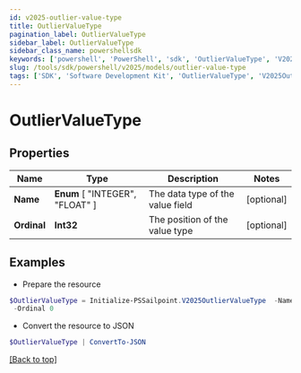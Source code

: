 ```yaml
---
id: v2025-outlier-value-type
title: OutlierValueType
pagination_label: OutlierValueType
sidebar_label: OutlierValueType
sidebar_class_name: powershellsdk
keywords: ['powershell', 'PowerShell', 'sdk', 'OutlierValueType', 'V2025OutlierValueType'] 
slug: /tools/sdk/powershell/v2025/models/outlier-value-type
tags: ['SDK', 'Software Development Kit', 'OutlierValueType', 'V2025OutlierValueType']
---
```



# OutlierValueType

## Properties

Name | Type | Description | Notes
------------ | ------------- | ------------- | -------------
**Name** |  **Enum** [  "INTEGER",    "FLOAT" ] | The data type of the value field | [optional] 
**Ordinal** | **Int32** | The position of the value type | [optional] 

## Examples

- Prepare the resource
```powershell
$OutlierValueType = Initialize-PSSailpoint.V2025OutlierValueType  -Name INTEGER `
 -Ordinal 0
```

- Convert the resource to JSON
```powershell
$OutlierValueType | ConvertTo-JSON
```


[[Back to top]](#) 

